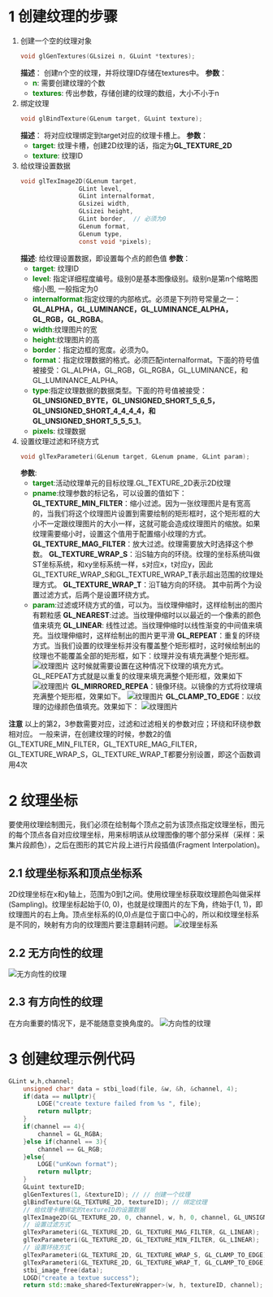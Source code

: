 # 1 创建纹理的步骤
1. 创建一个空的纹理对象
    ```c
    void glGenTextures(GLsizei n, GLuint *textures);
    ```
    **描述**：
    创建n个空的纹理，并将纹理ID存储在textures中。
    **参数**：
    - **<font color=green>n</font>**: 需要创建纹理的个数
    - **<font color=green>textures</font>**: 传出参数，存储创建的纹理的数组，大小不小于n
2. 绑定纹理
    ```c
    void glBindTexture(GLenum target, GLuint texture);
    ```
    **描述**：
    将对应纹理绑定到target对应的纹理卡槽上。
    **参数**：
    - **<font color=green>target</font>**: 纹理卡槽，创建2D纹理的话，指定为**GL_TEXTURE_2D**
    - **<font color=green>texture</font>**: 纹理ID
3. 给纹理设置数据
    ```c
    void glTexImage2D(GLenum target, 
                    GLint level,
                    GLint internalformat,
                    GLsizei width, 
                    GLsizei height, 
                    GLint border,  // 必须为0
                    GLenum format, 
                    GLenum type,
                    const void *pixels);
    ```
    **描述**:
    给纹理设置数据，即设置每个点的颜色值
    **参数**：
    - **<font color=green>target</font>**: 纹理ID
    - **<font color=green>level</font>**: 指定详细程度编号。级别0是基本图像级别。级别n是第n个缩略图缩小图, 一般指定为0
    - **<font color=green>internalformat</font>**:指定纹理的内部格式。必须是下列符号常量之一：**GL_ALPHA，GL_LUMINANCE，GL_LUMINANCE_ALPHA，GL_RGB，GL_RGBA**。
    - **<font color=green>width</font>**:纹理图片的宽
    - **<font color=green>height</font>**:纹理图片的高
    - **<font color=green>border</font>**：指定边框的宽度。必须为0。
    - **<font color=green>format</font>**：指定纹理数据的格式。必须匹配internalformat。下面的符号值被接受：GL_ALPHA，GL_RGB，GL_RGBA，GL_LUMINANCE，和GL_LUMINANCE_ALPHA。
    - **<font color=green>type</font>**:指定纹理数据的数据类型。下面的符号值被接受：**GL_UNSIGNED_BYTE，GL_UNSIGNED_SHORT_5_6_5，GL_UNSIGNED_SHORT_4_4_4_4，和GL_UNSIGNED_SHORT_5_5_5_1**。
    - **<font color=green>pixels</font>**: 纹理数据
4. 设置纹理过滤和环绕方式
    ```c
    void glTexParameteri(GLenum target, GLenum pname, GLint param);
    ```
    **参数**:
    - **<font color=green>target</font>**:活动纹理单元的目标纹理.GL_TEXTURE_2D表示2D纹理
    - **<font color=green>pname</font>**:纹理参数的标记名，可以设置的值如下：
    **GL_TEXTURE_MIN_FILTER**：缩小过滤。因为一张纹理图片是有宽高的，当我们将这个纹理图片设置到需要绘制的矩形框时，这个矩形框的大小不一定跟纹理图片的大小一样，这就可能会造成纹理图片的缩放。如果纹理需要缩小时，设置这个值用于配置缩小纹理的方式。
    **GL_TEXTURE_MAG_FILTER**：放大过滤。纹理需要放大时选择这个参数。
    **GL_TEXTURE_WRAP_S**：沿S轴方向的环绕。纹理的坐标系统叫做ST坐标系统，和xy坐标系统一样，s对应x，t对应y，因此GL_TEXTURE_WRAP_S和GL_TEXTURE_WRAP_T表示超出范围的纹理处理方式。
    **GL_TEXTURE_WRAP_T**：沿T轴方向的环绕。
    其中前两个为设置过滤方式，后两个是设置环绕方式。
    - **<font color=green>param</font>**:过滤或环绕方式的值，可以为。当纹理伸缩时，这样绘制出的图片有颗粒感
    **GL_NEAREST**:过滤。当纹理伸缩时以以最近的一个像素的颜色值来填充
    **GL_LINEAR**: 线性过滤。当纹理伸缩时以线性渐变的中间值来填充。当纹理伸缩时，这样绘制出的图片更平滑
    **GL_REPEAT**：重复的环绕方式。当我们设置的纹理坐标并没有覆盖整个矩形框时，这时候绘制出的纹理也不能覆盖全部的矩形框，如下：纹理并没有填充满整个矩形框。
    ![纹理图片](img/openGLES_7.png)
    这时候就需要设置在这种情况下纹理的填充方式。GL_REPEAT方式就是以重复的纹理来填充满整个矩形框，效果如下
    ![纹理图片](img/openGLES_8.png)
    **GL_MIRRORED_REPEA**：镜像环绕。以镜像的方式将纹理填充满整个矩形框，效果如下。
    ![纹理图片](img/openGLES_9.png)
    **GL_CLAMP_TO_EDGE**：以纹理的边缘颜色值填充。效果如下：
    ![纹理图片](img/openGLES_10.png)

**注意**
以上的第2，3参数需要对应，过滤和过滤相关的参数对应；环绕和环绕参数相对应。
一般来讲，在创建纹理的时候，参数2的值GL_TEXTURE_MIN_FILTER，GL_TEXTURE_MAG_FILTER，GL_TEXTURE_WRAP_S，GL_TEXTURE_WRAP_T都要分别设置，即这个函数调用4次

# 2 纹理坐标
要使用纹理绘制图元，我们必须在绘制每个顶点之前为该顶点指定纹理坐标，图元的每个顶点各自对应纹理坐标，用来标明该从纹理图像的哪个部分采样（采样：采集片段颜色），之后在图形的其它片段上进行片段插值(Fragment Interpolation)。

## 2.1 纹理坐标系和顶点坐标系
2D纹理坐标在x和y轴上，范围为0到1之间。使用纹理坐标获取纹理颜色叫做采样(Sampling)。纹理坐标起始于(0, 0)，也就是纹理图片的左下角，终始于(1, 1)，即纹理图片的右上角。顶点坐标系的(0,0)点是位于窗口中心的，所以和纹理坐标系是不同的，映射有方向的纹理图片要注意翻转问题。
![纹理坐标系](img/openGLES_4.png)

## 2.2 无方向性的纹理
![无方向性的纹理](img/openGLES_5.png)
## 2.3 有方向性的纹理
在方向重要的情况下，是不能随意变换角度的。
![方向性的纹理](img/openGLES_6.png)

# 3 创建纹理示例代码
```c++
GLint w,h,channel;
    unsigned char* data = stbi_load(file, &w, &h, &channel, 4);
    if(data == nullptr){
        LOGE("create texture failed from %s ", file);
        return nullptr;
    }
    if(channel == 4){
        channel = GL_RGBA;
    }else if(channel == 3){
        channel == GL_RGB;
    }else{
        LOGE("unKown format");
        return nullptr;
    }
    GLuint textureID;
    glGenTextures(1, &textureID); // // 创建一个纹理
    glBindTexture(GL_TEXTURE_2D, textureID); // 绑定纹理
    // 给纹理卡槽绑定的textureID的设置数据
    glTexImage2D(GL_TEXTURE_2D, 0, channel, w, h, 0, channel, GL_UNSIGNED_BYTE, data);
    // 设置过滤方式
    glTexParameteri(GL_TEXTURE_2D, GL_TEXTURE_MAG_FILTER, GL_LINEAR);
    glTexParameteri(GL_TEXTURE_2D, GL_TEXTURE_MIN_FILTER, GL_LINEAR);
    // 设置环绕方式
    glTexParameteri(GL_TEXTURE_2D, GL_TEXTURE_WRAP_S, GL_CLAMP_TO_EDGE);
    glTexParameteri(GL_TEXTURE_2D, GL_TEXTURE_WRAP_T, GL_CLAMP_TO_EDGE);
    stbi_image_free(data);
    LOGD("create a textue success");
    return std::make_shared<TextureWrapper>(w, h, textureID, channel);
```